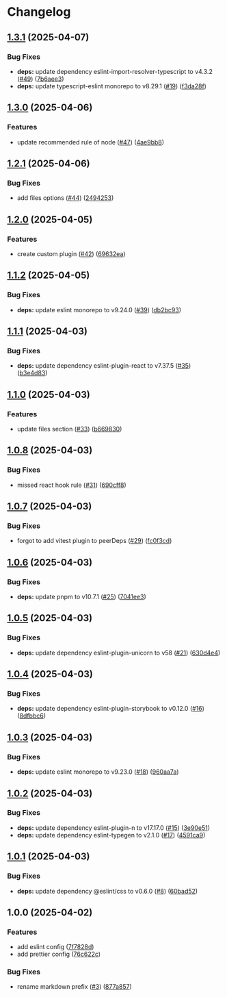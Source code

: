 # Changelog

## [1.3.1](https://github.com/re-taro/configs/compare/v1.3.0...v1.3.1) (2025-04-07)


### Bug Fixes

* **deps:** update dependency eslint-import-resolver-typescript to v4.3.2 ([#49](https://github.com/re-taro/configs/issues/49)) ([7b6aee3](https://github.com/re-taro/configs/commit/7b6aee3fa80dca456bc03f96e36e114d12ae9dd0))
* **deps:** update typescript-eslint monorepo to v8.29.1 ([#19](https://github.com/re-taro/configs/issues/19)) ([f3da28f](https://github.com/re-taro/configs/commit/f3da28f0778e4e46f5a685757da2e55e0aafe087))

## [1.3.0](https://github.com/re-taro/configs/compare/v1.2.1...v1.3.0) (2025-04-06)


### Features

* update recommended rule of node ([#47](https://github.com/re-taro/configs/issues/47)) ([4ae9bb8](https://github.com/re-taro/configs/commit/4ae9bb8f482b1f012e6c6bed4f6f6b3c2e347ffc))

## [1.2.1](https://github.com/re-taro/configs/compare/v1.2.0...v1.2.1) (2025-04-06)


### Bug Fixes

* add files options ([#44](https://github.com/re-taro/configs/issues/44)) ([2494253](https://github.com/re-taro/configs/commit/24942534639a69f516ea1a280a12c5129b048220))

## [1.2.0](https://github.com/re-taro/configs/compare/v1.1.2...v1.2.0) (2025-04-05)


### Features

* create custom plugin ([#42](https://github.com/re-taro/configs/issues/42)) ([69632ea](https://github.com/re-taro/configs/commit/69632ea8bd8ae6c78fa7f769b2a070363744e00a))

## [1.1.2](https://github.com/re-taro/configs/compare/v1.1.1...v1.1.2) (2025-04-05)


### Bug Fixes

* **deps:** update eslint monorepo to v9.24.0 ([#39](https://github.com/re-taro/configs/issues/39)) ([db2bc93](https://github.com/re-taro/configs/commit/db2bc93b92e84f7dc6fdb40df1762d242e358156))

## [1.1.1](https://github.com/re-taro/configs/compare/v1.1.0...v1.1.1) (2025-04-03)


### Bug Fixes

* **deps:** update dependency eslint-plugin-react to v7.37.5 ([#35](https://github.com/re-taro/configs/issues/35)) ([b3e4d83](https://github.com/re-taro/configs/commit/b3e4d833f2454801fbca7f70899dfa8441ac4347))

## [1.1.0](https://github.com/re-taro/configs/compare/v1.0.8...v1.1.0) (2025-04-03)


### Features

* update files section ([#33](https://github.com/re-taro/configs/issues/33)) ([b669830](https://github.com/re-taro/configs/commit/b6698308f0e1ee265357cbe7870c2f80a1b7a9f9))

## [1.0.8](https://github.com/re-taro/configs/compare/v1.0.7...v1.0.8) (2025-04-03)


### Bug Fixes

* missed react hook rule ([#31](https://github.com/re-taro/configs/issues/31)) ([690cff8](https://github.com/re-taro/configs/commit/690cff8fec8bc7656aa59ab273db36379b4d4f3c))

## [1.0.7](https://github.com/re-taro/configs/compare/v1.0.6...v1.0.7) (2025-04-03)


### Bug Fixes

* forgot to add vitest plugin to peerDeps ([#29](https://github.com/re-taro/configs/issues/29)) ([fc0f3cd](https://github.com/re-taro/configs/commit/fc0f3cdeff29c418168ac70e628413f82c7d066c))

## [1.0.6](https://github.com/re-taro/configs/compare/v1.0.5...v1.0.6) (2025-04-03)


### Bug Fixes

* **deps:** update pnpm to v10.7.1 ([#25](https://github.com/re-taro/configs/issues/25)) ([7041ee3](https://github.com/re-taro/configs/commit/7041ee302af42f86905df2461b589d80bf7df43a))

## [1.0.5](https://github.com/re-taro/configs/compare/v1.0.4...v1.0.5) (2025-04-03)


### Bug Fixes

* **deps:** update dependency eslint-plugin-unicorn to v58 ([#21](https://github.com/re-taro/configs/issues/21)) ([630d4e4](https://github.com/re-taro/configs/commit/630d4e45e2ff5e7f0e5104e7b6c579712f63b81e))

## [1.0.4](https://github.com/re-taro/configs/compare/v1.0.3...v1.0.4) (2025-04-03)


### Bug Fixes

* **deps:** update dependency eslint-plugin-storybook to v0.12.0 ([#16](https://github.com/re-taro/configs/issues/16)) ([8dfbbc6](https://github.com/re-taro/configs/commit/8dfbbc6a4ec273d6df6431090329989ae16e2e0a))

## [1.0.3](https://github.com/re-taro/configs/compare/v1.0.2...v1.0.3) (2025-04-03)


### Bug Fixes

* **deps:** update eslint monorepo to v9.23.0 ([#18](https://github.com/re-taro/configs/issues/18)) ([960aa7a](https://github.com/re-taro/configs/commit/960aa7a3169921e288a55484df0e0c9a1158326c))

## [1.0.2](https://github.com/re-taro/configs/compare/v1.0.1...v1.0.2) (2025-04-03)


### Bug Fixes

* **deps:** update dependency eslint-plugin-n to v17.17.0 ([#15](https://github.com/re-taro/configs/issues/15)) ([3e90e51](https://github.com/re-taro/configs/commit/3e90e519d2c0c40845b352abf16acf0bc598b0ae))
* **deps:** update dependency eslint-typegen to v2.1.0 ([#17](https://github.com/re-taro/configs/issues/17)) ([4591ca9](https://github.com/re-taro/configs/commit/4591ca95512b4dc9050bf8d533aa53d768cb2844))

## [1.0.1](https://github.com/re-taro/configs/compare/v1.0.0...v1.0.1) (2025-04-03)


### Bug Fixes

* **deps:** update dependency @eslint/css to v0.6.0 ([#8](https://github.com/re-taro/configs/issues/8)) ([60bad52](https://github.com/re-taro/configs/commit/60bad52580ebdd8613eca2ca4156079bc5ac2175))

## 1.0.0 (2025-04-02)


### Features

* add eslint config ([7f7828d](https://github.com/re-taro/configs/commit/7f7828dc2e6b7e0cd1bcbdcc44ed86fed89d2816))
* add prettier config ([76c622c](https://github.com/re-taro/configs/commit/76c622c1200228ec05c95a75c1045072497a4b11))


### Bug Fixes

* rename markdown prefix ([#3](https://github.com/re-taro/configs/issues/3)) ([877a857](https://github.com/re-taro/configs/commit/877a857d04df961e700ee901bec8933798906ebe))
